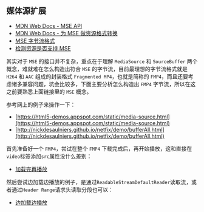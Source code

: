 ## 媒体源扩展

- [MDN Web Docs - MSE API](https://developer.mozilla.org/zh-CN/docs/Web/API/Media_Source_Extensions_API)
- [MDN Web Docs - 为 MSE 做资源格式转换](https://developer.mozilla.org/en-US/docs/Web/API/Media_Source_Extensions_API/Transcoding_assets_for_MSE)
- [MSE 字节流格式](https://www.w3.org/TR/mse-byte-stream-format-isobmff/)
- [检测资源是否支持 MSE](http://nickdesaulniers.github.io/mp4info/)

其实对于 `MSE` 的接口并不复杂，重点在于理解 `MediaSource` 和 `SourceBuffer` 两个概念，难就难在怎么构造出符合 `MSE` 的字节流，目前最理想的字节流格式就是 `H264` 和 `AAC` 组成的封装格式 `Fragmented MP4`，也就是简称的 `FMP4`，而且还要考虑诸多兼容问题，坑会比较多，下面主要分析怎么构造出 `FMP4` 字节流，所以在这之前要熟悉上面链接里的 `MSE` 概念。

参考网上的例子来操作一下：

- [https://html5-demos.appspot.com/static/media-source.html](https://html5-demos.appspot.com/static/media-source.html)
- [http://nickdesaulniers.github.io/netfix/demo/bufferAll.html](http://nickdesaulniers.github.io/netfix/demo/bufferAll.html)

首先准备好一个 `FMP4`，尝试在整个 `FMP4` 下载完成后，再开始播放，这和直接在`video`标签添加`src`属性没什么差别：

- [加载完再播放](http://zhw2590582.github.io/live-video-study-notes/mse-bufferAll.html)

然后尝试边加载边播放的例子，是通过`ReadableStreamDefaultReader`读取流，或者通过`Header Range`请求头读取分段也可以：

- [边加载边播放](http://zhw2590582.github.io/live-video-study-notes/mse-bufferStream.html)
